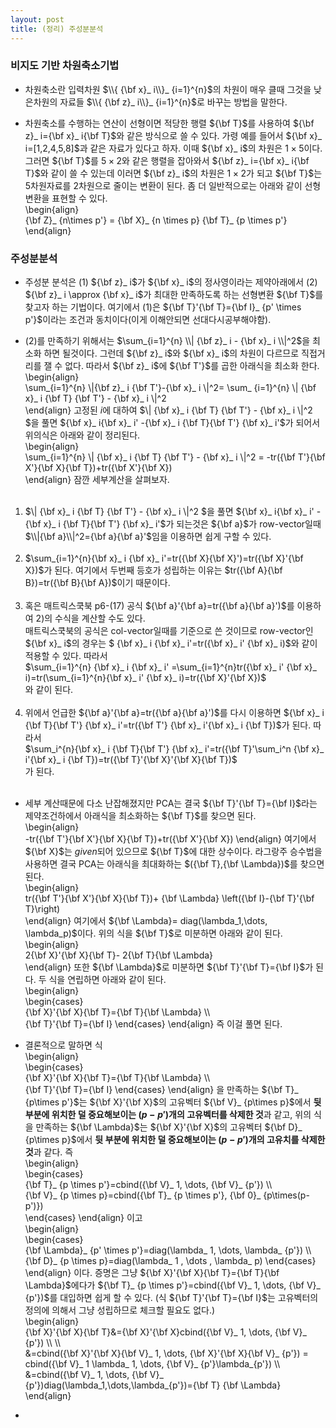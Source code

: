 ```yaml
---	
layout: post	
title: (정리) 주성분분석	
--- 	
```


 ### 비지도 기반 차원축소기법	

 - 차원축소란 입력차원 $\\{ {\bf x}_ i\\}_ {i=1}^{n}$의 차원이 매우 클때 그것을 낮은차원의 자료들 $\\{ {\bf z}_ i\\}_ {i=1}^{n}$로 바꾸는 방법을 말한다. 	

 - 차원축소를 수행하는 연산이 선형이면 적당한 행렬 ${\bf T}$를 사용하여 ${\bf z}_ i={\bf x}_ i{\bf T}$와 같은 방식으로 쓸 수 있다. 가령 예를 들어서 ${\bf x}_ i=[1,2,4,5,8]$과 같은 자료가 있다고 하자. 이때 ${\bf x}_ i$의 차원은 $1\times 5$이다. 그러면 ${\bf T}$를 $5\times 2$와 같은 행렬을 잡아와서 ${\bf z}_ i={\bf x}_ i{\bf T}$와 같이 쓸 수 있는데 이러면 ${\bf z}_ i$의 차원은 $1 \times 2$가 되고 ${\bf T}$는 5차원자료를 2차원으로 줄이는 변환이 된다. 좀 더 일반적으로는 아래와 같이 선형변환을 표현할 수 있다. 	
\begin{align}	
{\bf Z}_ {n\times p'} = {\bf X}_ {n \times p} {\bf T}_ {p \times p'} 	
\end{align}	

 ### 주성분분석 

 - 주성분 분석은 (1) ${\bf z}_ i$가 ${\bf x}_ i$의 정사영이라는 제약아래에서 (2) ${\bf z}_ i \approx {\bf x}_ i$가 최대한 만족하도록 하는 선형변환 ${\bf T}$를 찾고자 하는 기법이다. 여기에서 (1)은  ${\bf T}'{\bf T}={\bf I}_ {p' \times p'}$이라는 조건과 동치이다(이게 이해안되면 선대다시공부해야함). 	

 - (2)를 만족하기 위해서는 $\sum_{i=1}^{n} \\| {\bf z}_ i - {\bf x}_ i \\|^2$을 최소화 하면 될것이다. 그런데 ${\bf z}_ i$와 ${\bf x}_ i$의 차원이 다르므로 직접거리를 잴 수 없다. 따라서 ${\bf z}_ i$에 ${\bf T'}$를 곱한 아래식을 최소화 한다. 	
\begin{align}	
\sum_{i=1}^{n} \\|{\bf z}_ i {\bf T'}-{\bf x}_ i \\|^2= \sum_ {i=1}^{n}  \\| {\bf x}_ i {\bf T} {\bf T'} - {\bf x}_ i \\|^2 	
\end{align}	
고정된 $i$에 대하여 $\\| {\bf x}_ i {\bf T} {\bf T'} - {\bf x}_ i \\|^2 $을 풀면 ${\bf x}_ i{\bf x}_ i' -{\bf x}_ i {\bf T}{\bf T'} {\bf x}_ i'$가 되어서 위의식은 아래와 같이 정리된다. 	
\begin{align}	
\sum_{i=1}^{n}  \\| {\bf x}_ i {\bf T} {\bf T'} - {\bf x}_ i \\|^2 = -tr({\bf T'}{\bf X'}{\bf X}{\bf T})+tr({\bf X'}{\bf X})	
\end{align}	
잠깐 세부계산을 살펴보자. <br/><br/>	
1) $\\| {\bf x}_ i {\bf T} {\bf T'} - {\bf x}_ i \\|^2 $을 풀면 ${\bf x}_ i{\bf x}_ i' -{\bf x}_ i {\bf T}{\bf T'} {\bf x}_ i'$가 되는것은 ${\bf a}$가 row-vector일때 $\\|{\bf a}\\|^2={\bf a}{\bf a}'$임을 이용하면 쉽게 구할 수 있다. <br/><br/>	
2) $\sum_{i=1}^{n}{\bf x}_ i {\bf x}_ i'=tr({\bf X}{\bf X}')=tr({\bf X}'{\bf X})$가 된다. 여기에서 두번째 등호가 성립하는 이유는 $tr({\bf A}{\bf B})=tr({\bf B}{\bf A})$이기 때문이다. <br/><br/>	
3) 혹은 매트릭스쿡북 p6-(17) 공식 ${\bf a}'{\bf a}=tr({\bf a}{\bf a}')$를 이용하여 2)의 수식을 계산할 수도 있다. 	
매트릭스쿡북의 공식은 col-vector일때를 기준으로 쓴 것이므로 row-vector인 ${\bf x}_ i$의 경우는 $ {\bf x}_ i {\bf x}_ i'=tr({\bf x}_ i' {\bf x}_ i)$와 같이 적용할 수 있다. 따라서 	
$\sum_{i=1}^{n} {\bf x}_ i {\bf x}_ i' =\sum_{i=1}^{n}tr({\bf x}_ i' {\bf x}_ i)=tr(\sum_{i=1}^{n}{\bf x}_ i' {\bf x}_ i)=tr({\bf X}'{\bf X})$	
와 같이 된다.  <br/><br/>	
4) 위에서 언급한 ${\bf a}'{\bf a}=tr({\bf a}{\bf a}')$를 다시 이용하면 ${\bf x}_ i {\bf T}{\bf T'} {\bf x}_ i'=tr({\bf T'} {\bf x}_ i'{\bf x}_ i {\bf T})$가 된다. 따라서 	
$\sum_i^{n}{\bf x}_ i {\bf T}{\bf T'} {\bf x}_ i'=tr({\bf T}'\sum_i^n {\bf x}_ i'{\bf x}_ i  {\bf T})=tr({\bf T}'{\bf X}'{\bf X}{\bf T})$	
가 된다. <br/><br/>	

 - 세부 계산때문에 다소 난잡해졌지만 PCA는 결국 ${\bf T}'{\bf T}={\bf I}$라는 제약조건하에서 아래식을 최소화하는 ${\bf T}$를 찾으면 된다. 	
\begin{align}	
-tr({\bf T'}{\bf X'}{\bf X}{\bf T})+tr({\bf X'}{\bf X})	
\end{align}	
여기에서 ${\bf X}$는 *given*되어 있으므로 ${\bf T}$에 대한 상수이다. 라그랑주 승수법을 사용하면 결국 PCA는 아래식을 최대화하는 $({\bf T},{\bf \Lambda})$를 찾으면 된다. 	
\begin{align}	
tr({\bf T'}{\bf X'}{\bf X}{\bf T})+ {\bf \Lambda} \left({\bf I}-{\bf T}'{\bf T}\right)	
\end{align}	
여기에서 ${\bf \Lambda}= diag(\lambda_1,\dots, \lambda_p)$이다. 위의 식을 ${\bf T}$로 미분하면 아래와 같이 된다. 	
\begin{align}	
2{\bf X}'{\bf X}{\bf T}- 2{\bf T}{\bf \Lambda}	
\end{align}	
또한 ${\bf \Lambda}$로 미분하면 ${\bf T}'{\bf T}={\bf I}$가 된다. 두 식을 연립하면 아래와 같이 된다. 	
\begin{align}	
\begin{cases}	
{\bf X}'{\bf X}{\bf T}={\bf T}{\bf \Lambda} \\\\ 	
{\bf T}'{\bf T}={\bf I}	
\end{cases}	
\end{align}	
즉 이걸 풀면 된다. 	

 - 결론적으로 말하면 식	
\begin{align}	
\begin{cases}	
{\bf X}'{\bf X}{\bf T}={\bf T}{\bf \Lambda} \\\\ 	
{\bf T}'{\bf T}={\bf I}	
\end{cases}	
\end{align}	
을 만족하는 ${\bf T}_ {p\times p'}$는 ${\bf X}'{\bf X}$의 고유벡터 ${\bf V}_ {p\times p}$에서 **뒷부분에 위치한 덜 중요해보이는 $(p-p')$개의 고유벡터를 삭제한 것**과 같고, 위의 식을 만족하는 ${\bf \Lambda}$는 ${\bf X}'{\bf X}$의 고유벡터 ${\bf D}_ {p\times p}$에서 **뒷 부분에 위치한 덜 중요해보이는 $(p-p')$개의 고유치를 삭제한것**과 같다. 즉 	
\begin{align}	
\begin{cases}	
{\bf T}_ {p \times p'}=cbind({\bf V}_ 1, \dots, {\bf V}_ {p'})  \\\\ 	
{\bf V}_ {p \times p}=cbind({\bf T}_ {p \times p'}, {\bf 0}_ {p\times(p-p')})	
\end{cases}	
\end{align}	
이고	
\begin{align}	
\begin{cases}	
{\bf \Lambda}_ {p' \times p'}=diag(\lambda_ 1, \dots, \lambda_ {p'})  \\\\ 	
{\bf D}_ {p \times p}=diag(\lambda_ 1 , \dots , \lambda_ p)	
\end{cases}	
\end{align}	
이다. 증명은 그냥 ${\bf X}'{\bf X}{\bf T}={\bf T}{\bf \Lambda}$에다가 ${\bf T}_ {p \times p'}=cbind({\bf V}_ 1, \dots, {\bf V}_ {p'})$를 대입하면 쉽게 할 수 있다. (식 ${\bf T}'{\bf T}={\bf I}$는 고유벡터의 정의에 의해서 그냥 성립하므로 체크할 필요도 없다.) 	
\begin{align}	
{\bf X}'{\bf X}{\bf T}&={\bf X}'{\bf X}cbind({\bf V}_ 1, \dots, {\bf V}_ {p'}) \\\\ \\\\	
&=cbind({\bf X}'{\bf X}{\bf V}_ 1, \dots, {\bf X}'{\bf X}{\bf V}_ {p'}) = cbind({\bf V}_ 1 \lambda_ 1, \dots, {\bf V}_ {p'}\lambda_{p'}) \\\\ 	
&=cbind({\bf V}_ 1, \dots, {\bf V}_ {p'})diag(\lambda_1,\dots,\lambda_{p'})={\bf T} {\bf \Lambda}	
\end{align}

- 
